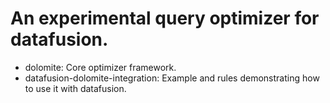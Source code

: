 # An experimental query optimizer for datafusion.

* dolomite: Core optimizer framework.
* datafusion-dolomite-integration: Example and rules demonstrating how to use it with datafusion.
